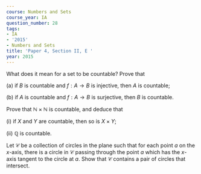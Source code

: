 ```yaml
---
course: Numbers and Sets
course_year: IA
question_number: 28
tags:
- IA
- '2015'
- Numbers and Sets
title: 'Paper 4, Section II, E '
year: 2015
---
```




What does it mean for a set to be countable? Prove that

(a) if $B$ is countable and $f: A \rightarrow B$ is injective, then $A$ is countable;

(b) if $A$ is countable and $f: A \rightarrow B$ is surjective, then $B$ is countable.

Prove that $\mathbb{N} \times \mathbb{N}$ is countable, and deduce that

(i) if $X$ and $Y$ are countable, then so is $X \times Y$;

(ii) $\mathbb{Q}$ is countable.

Let $\mathcal{C}$ be a collection of circles in the plane such that for each point $a$ on the $x$-axis, there is a circle in $\mathcal{C}$ passing through the point $a$ which has the $x$-axis tangent to the circle at $a$. Show that $\mathcal{C}$ contains a pair of circles that intersect.